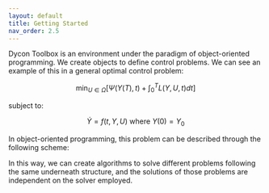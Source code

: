 ```yaml
---
layout: default
title: Getting Started
nav_order: 2.5
---
```

Dycon Toolbox is an environment under the paradigm of object-oriented programming. We create objects to define control problems. We can see an example of this in a general optimal control problem: 

$$ \min_{U \in \Omega} [ \Psi (Y(T),t) + \int_0^T L(Y,U,t)dt] $$

subject to:

$$ \dot{Y} = f(t,Y,U) \text{  where } Y(0) = Y_0$$


In object-oriented programming, this problem can be described through the following scheme:


In this way, we can create algorithms to solve different problems following the same underneath structure, and the solutions of those problems are independent on the solver employed. 

